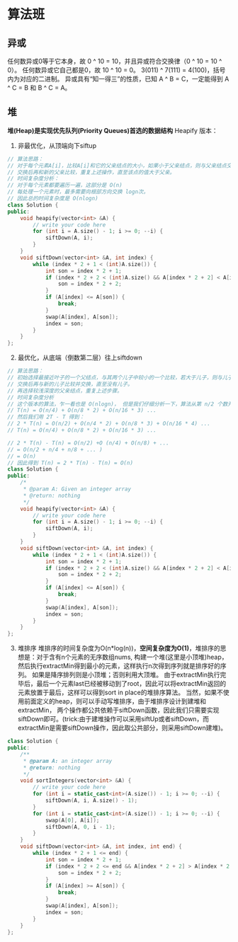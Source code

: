 # 算法班
## 异或
任何数异或0等于它本身，故 0 ^ 10 = 10，并且异或符合交换律（0 ^ 10 = 10 ^ 0）。
任何数异或它自己都是0，故 10 ^ 10 = 0。
3(011) ^ 7(111) = 4(100)，括号内为对应的二进制。
异或具有“知一得三”的性质，已知 A ^ B = C，一定能得到 A ^ C = B 和 B ^ C = A。
## 堆
**堆(Heap)是实现优先队列(Priority Queues)首选的数据结构**
Heapify 版本：
1. 非最优化，从顶端向下siftup
```C++
// 算法思路：
// 对于每个元素A[i]，比较A[i]和它的父亲结点的大小，如果小于父亲结点，则与父亲结点交换。
// 交换后再和新的父亲比较，重复上述操作，直至该点的值大于父亲。
// 时间复杂度分析：
// 对于每个元素都要遍历一遍，这部分是 O(n)
// 每处理一个元素时，最多需要向根部方向交换 logn次。
// 因此总的时间复杂度是 O(nlogn)
class Solution {
public:
    void heapify(vector<int> &A) {
        // write your code here
        for (int i = A.size() - 1; i >= 0; --i) {
            siftDown(A, i);
        }
    }
    void siftDown(vector<int> &A, int index) {
        while (index * 2 + 1 < (int)A.size()) {
            int son = index * 2 + 1;
            if (index * 2 + 2 < (int)A.size() && A[index * 2 + 2] < A[index * 2 + 1]) {
                son = index * 2 + 2;
            }
            if (A[index] <= A[son]) {
                break;
            }
            swap(A[index], A[son]);
            index = son;
        }
    }
};
```
2. 最优化，从底端（倒数第二层）往上siftdown
```C++
// 算法思路：
// 初始选择最接近叶子的一个父结点，与其两个儿子中较小的一个比较，若大于儿子，则与儿子交换。
// 交换后再与新的儿子比较并交换，直至没有儿子。
// 再选择较浅深度的父亲结点，重复上述步骤。
// 时间复杂度分析
// 这个版本的算法，乍一看也是 O(nlogn)， 但是我们仔细分析一下，算法从第 n/2 个数开始，倒过来进行 siftdown。也就是说，相当于从 heap 的倒数第二层开始进行 siftdown 操作，倒数第二层的节点大约有 n/4 个， 这 n/4 个数，最多 siftdown 1次就到底了，所以这一层的时间复杂度耗费是 O(n/4)，然后倒数第三层差不多 n/8 个点，最多 siftdown 2次就到底了。所以这里的耗费是 O(n/8 * 2), 倒数第4层是 O(n/16 * 3)，倒数第5层是 O(n/32 * 4) ... 因此累加所有的时间复杂度耗费为：
// T(n) = O(n/4) + O(n/8 * 2) + O(n/16 * 3) ...
// 然后我们用 2T - T 得到：
// 2 * T(n) = O(n/2) + O(n/4 * 2) + O(n/8 * 3) + O(n/16 * 4) ...
// T(n) = O(n/4) + O(n/8 * 2) + O(n/16 * 3) ...

// 2 * T(n) - T(n) = O(n/2) +O (n/4) + O(n/8) + ...
// = O(n/2 + n/4 + n/8 + ... )
// = O(n)
// 因此得到 T(n) = 2 * T(n) - T(n) = O(n)
class Solution {
public:
    /*
     * @param A: Given an integer array
     * @return: nothing
     */
    void heapify(vector<int> &A) {
        // write your code here
        for (int i = A.size() - 1; i >= 0; --i) {
            siftDown(A, i);
        }
    }
    void siftDown(vector<int> &A, int index) {
        while (index * 2 + 1 < (int)A.size()) {
            int son = index * 2 + 1;
            if (index * 2 + 2 < (int)A.size() && A[index * 2 + 2] < A[index * 2 + 1]) {
                son = index * 2 + 2;
            }
            if (A[index] <= A[son]) {
                break;
            }
            swap(A[index], A[son]);
            index = son;
        }
    }
};
```
3. 堆排序
堆排序的时间复杂度为O(n*log(n))，**空间复杂度为O(1)**，堆排序的思想是：对于含有n个元素的无序数组nums, 构建一个堆(这里是小顶堆)heap，然后执行extractMin得到最小的元素，这样执行n次得到序列就是排序好的序列。
如果是降序排列则是小顶堆；否则利用大顶堆。
由于extractMin执行完毕后，最后一个元素last已经被移动到了root，因此可以将extractMin返回的元素放置于最后，这样可以得到sort in place的堆排序算法。
当然，如果不使用前面定义的heap，则可以手动写堆排序，由于堆排序设计到建堆和extractMin， 两个操作都公共依赖于siftDown函数，因此我们只需要实现siftDown即可。(trick:由于建堆操作可以采用siftUp或者siftDown，而extractMin是需要siftDown操作，因此取公共部分，则采用siftDown建堆)。
```C++
class Solution {
public:
    /**
     * @param A: an integer array
     * @return: nothing
     */
    void sortIntegers(vector<int> &A) {
        // write your code here
        for (int i = static_cast<int>(A.size()) - 1; i >= 0; --i) {
            siftDown(A, i, A.size() - 1);
        }
        for (int i = static_cast<int>(A.size()) - 1; i >= 0; --i) {
            swap(A[0], A[i]);
            siftDown(A, 0, i - 1);
        }
    }
    void siftDown(vector<int> &A, int index, int end) {
        while (index * 2 + 1 <= end) {
            int son = index * 2 + 1;
            if (index * 2 + 2 <= end && A[index * 2 + 2] > A[index * 2 + 1]) {
                son = index * 2 + 2;
            }
            if (A[index] >= A[son]) {
                break;
            }
            swap(A[index], A[son]);
            index = son;
        }
    }
};
```